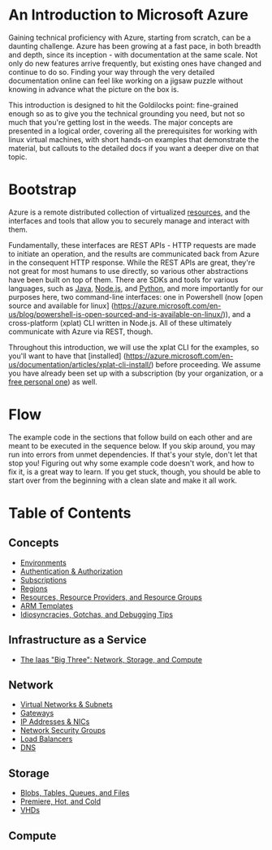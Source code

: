 An Introduction to Microsoft Azure
==================================
Gaining technical proficiency with Azure, starting from scratch, can be a
daunting challenge.  Azure has been growing at a fast pace, in both breadth
and depth, since its inception - with documentation at the same scale.  Not
only do new features arrive frequently, but existing ones have changed and
continue to do so.  Finding your way through the very detailed
documentation online can feel like working on a jigsaw puzzle without knowing
in advance what the picture on the box is.

This introduction is designed to hit the Goldilocks point: fine-grained enough
so as to give you the technical grounding you need, but not so much that you're
getting lost in the weeds.  The major concepts are presented in a logical
order, covering all the prerequisites for working with linux virtual machines,
with short hands-on examples that demonstrate the material, but callouts to
the detailed docs if you want a deeper dive on that topic. 

# Bootstrap
Azure is a remote distributed collection of virtualized 
[resources](concepts/resources.md), and the interfaces and tools that 
allow you to securely manage and interact with them.

Fundamentally, these interfaces are REST APIs - HTTP requests are made to
initiate an operation, and the results are communicated back from Azure in
the consequent HTTP response.  While the REST APIs 
are great, they're not great for most humans to use directly, so various
other abstractions have been built on top of them.  There are SDKs and tools
for various languages, such as
[Java](https://azure.microsoft.com/en-us/develop/java/),
[Node.js](https://azure.microsoft.com/en-us/develop/nodejs/), and
[Python](https://azure.microsoft.com/en-us/develop/python/),
and more importantly for our purposes here, two command-line
interfaces: one in Powershell (now [open source and available for linux]
(https://azure.microsoft.com/en-us/blog/powershell-is-open-sourced-and-is-available-on-linux/)), and a cross-platform (xplat) CLI written in 
Node.js.  All of these ultimately communicate with Azure via REST, though.

Throughout this introduction, we will use the xplat CLI for the examples,
so you'll want to have that [installed]
(https://azure.microsoft.com/en-us/documentation/articles/xplat-cli-install/)
before proceeding.  We assume you have already been set up with a subscription
(by your organization, or a [free personal one](https://azure.microsoft.com/en-us/free/)) as well.

# Flow

The example code in the sections that follow build on each other and are
meant to be executed in the sequence below.  If you skip around, you may
run into errors from unmet dependencies.  If that's your style, don't let
that stop you!  Figuring out why some example code doesn't work, and how
to fix it, is a great way to learn.  If you get stuck, though, you should
be able to start over from the beginning with a clean slate and make it
all work. 

# Table of Contents

## Concepts
* [Environments](concepts/environments.md)
* [Authentication & Authorization](concepts/auth.md)
* [Subscriptions](concepts/subscriptions.md)
* [Regions](concepts/regions.md)
* [Resources, Resource Providers, and Resource Groups](concepts/resources.md)
* [ARM Templates](concepts/templates.md)
* [Idiosyncracies, Gotchas, and Debugging Tips](concepts/debugging.md)

## Infrastructure as a Service
* [The Iaas "Big Three": Network, Storage, and Compute](iaas.md)

## Network
* [Virtual Networks & Subnets](network/vnets.md)
* [Gateways](network/gateways.md)
* [IP Addresses & NICs](network/ips_nics.md)
* [Network Security Groups](network/nsgs.md)
* [Load Balancers](network/lbs.md)
* [DNS](network/dns.md)

## Storage
* [Blobs, Tables, Queues, and Files](storage/types.md)
* [Premiere, Hot, and Cold](storage/bloblevels.md)
* [VHDs](storage/vhds.md)

## Compute


